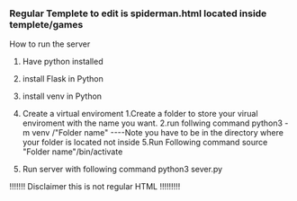 ### Regular Templete to edit is spiderman.html  located inside templete/games ###




How to run the server 

1. Have python installed 
2. install Flask in Python
3. install venv in Python
4. Create a virtual enviroment 
    1.Create a folder to store your virual enviroment with the name you want.
    2.run follwing command 
        python3 -m venv /"Folder name"
        ----Note you have to be in the directory where your folder is located not inside 
5.Run Following command 
    source "Folder name"/bin/activate

6. Run server with following command 
    python3 sever.py

!!!!!!! Disclaimer this is not regular HTML !!!!!!!!!
